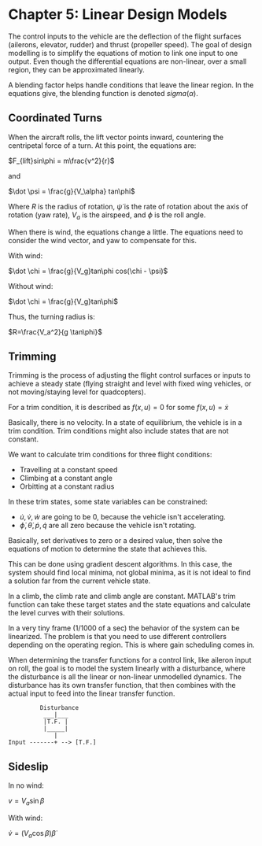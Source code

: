 <script type="text/x-mathjax-config">
  MathJax.Hub.Config({tex2jax: {inlineMath: [['$','$'], ['\\(','\\)']]}});
</script>
<script type="text/javascript"
  src="https://cdnjs.cloudflare.com/ajax/libs/mathjax/2.7.1/MathJax.js?config=TeX-AMS-MML_HTMLorMML">
</script>
<style>
  .MathJax{
    font-size: 150% !important;
  }
  </style>
# Chapter 5: Linear Design Models
The control inputs to the vehicle are the deflection of the flight surfaces (ailerons, elevator, rudder) and thrust (propeller speed). The goal of design modelling is to simplify the equations of motion to link one input to one output. Even though the differential equations are non-linear, over a small region, they can be approximated linearly. 

A blending factor helps handle conditions that leave the linear region. In the equations give, the blending function is denoted $sigma(\alpha)$.

## Coordinated Turns
When the aircraft rolls, the lift vector points inward, countering the centripetal force of a turn. At this point, the equations are:

$F_{lift}sin\phi = m\frac{v^2}{r}$

and

$\dot \psi = \frac{g}{V_\alpha} tan\phi$

Where $R$ is the radius of rotation, $\dot \psi$ is the rate of rotation about the axis of rotation (yaw rate), $V_a$ is the airspeed, and $\phi$ is the roll angle. 

When there is wind, the equations change a little. The equations need to consider the wind vector, and yaw to compensate for this. 

With wind:

$\dot \chi = \frac{g}{V_g}tan\phi cos(\chi - \psi)$

Without wind:

$\dot \chi = \frac{g}{V_g}tan\phi$

Thus, the turning radius is:

$R=\frac{V_a^2}{g \tan\phi}$

## Trimming
Trimming is the process of adjusting the flight control surfaces or inputs to achieve a steady state (flying straight and level with fixed wing vehicles, or not moving/staying level for quadcopters).

For a trim condition, it is described as
$f(x, u) = 0$ for some $f(x, u)=\dot x$

Basically, there is no velocity. In a state of equilibrium, the vehicle is in a trim condition. Trim conditions might also include states that are not constant. 

We want to calculate trim conditions for three flight conditions:
* Travelling at a constant speed
* Climbing at a constant angle
* Orbitting at a constant radius

In these trim states, some state variables can be constrained:
* $\dot u, \dot v, \dot w$ are going to be 0, because the vehicle isn't accelerating.
* $\dot \phi, \dot \theta, \dot p, \dot q$ are all zero because the vehicle isn't rotating. 

Basically, set derivatives to zero or a desired value, then solve the equations of motion to determine the state that achieves this.

This can be done using gradient descent algorithms. In this case, the system should find local minima, not global minima, as it is not ideal to find a solution far from the current vehicle state. 

In a climb, the climb rate and climb angle are constant. MATLAB's trim function can take these target states and the state equations and calculate the level curves with their solutions. 

In a very tiny frame (1/1000 of a sec) the behavior of the system can be linearized. The problem is that you need to use different controllers depending on the operating region. This is where gain scheduling comes in. 


When determining the transfer functions for a control link, like aileron input on roll, the goal is to model the system linearly with a disturbance, where the disturbance is all the linear or non-linear unmodelled dynamics. The disturbance has its own transfer function, that then combines with the actual input to feed into the linear transfer function. 

```
         Disturbance
          ___|___
          |T.F. |
          |_____|
             |
Input -------+ --> [T.F.]

```

## Sideslip

In no wind:

$v= V_a\sin\beta$

With wind:

$\dot v = (V_a \cos \beta)\dot \beta$